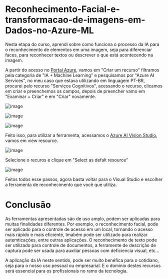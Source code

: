 # Reconhecimento-Facial-e-transformacao-de-imagens-em-Dados-no-Azure-ML
Nesta etapa do curso, aprendi sobre como funciona o processo da IA para o reconhecimento de elementos em uma imagem, seja para diferenciar faces, para reconhecer textos ou descrever o que está acontecendo na imagem.

A partir do acesso no [Portal Azure](https://portal.azure.com), vamos em "Criar um recurso" filtramos pela categoria de "IA + Machine Learning" e pesquisamos por "Azure AI Services", no meu caso que estava utilizando em linguagem PT-BR, procurei pelo recurso "Serviços Cognitivos", acessando o recurso, clicamos em criar e preenchemos os campos, depois de preencher vamo em "Examinar + Criar" e em "Criar" novamente.

![image](https://github.com/G0ug1s/Reconhecimento-Facial-e-transformacao-de-imagens-em-Dados-no-Azure-ML/assets/157190528/ff84794b-6c3b-48af-bccf-2561d747f57a) 

![image](https://github.com/G0ug1s/Reconhecimento-Facial-e-transformacao-de-imagens-em-Dados-no-Azure-ML/assets/157190528/9372a4c4-52e1-4dc8-9143-1df197a3218c)

![image](https://github.com/G0ug1s/Reconhecimento-Facial-e-transformacao-de-imagens-em-Dados-no-Azure-ML/assets/157190528/a6e19537-e77a-4aa2-abc5-eaca10abf4ed)


Feito isso, para utilizar a ferramenta, acessamos o [Azure AI Vision Studio](https://portal.vision.cognitive.azure.com), vamos em view resource.

![image](https://github.com/G0ug1s/Reconhecimento-Facial-e-transformacao-de-imagens-em-Dados-no-Azure-ML/assets/157190528/a4549bf7-e831-4f7e-8007-22ab6265ea3e)

Selecione o recuros e clique em "Select as defalt resource"

![image](https://github.com/G0ug1s/Reconhecimento-Facial-e-transformacao-de-imagens-em-Dados-no-Azure-ML/assets/157190528/3d34b641-5c7d-4d5d-8d00-76ab82d6ebca)

Feitos todos esse passos, agora basta voltar para o Visual Studio e escolher a ferramenta de reconhecimento que você que utiliza.

# Conclusão

As ferramentas apresentadas são de uso amplo, podem ser aplicadas para muitas finalidades diferentes. Por exemplo, o reconhecimento facial, pode ser aplicado para o controle de acesso em um local, tornando o acesso mais rápido e mais eficiente, tmabém pode ser utilizado para realizar autemticações, entre outras aplicações. O reconhecimento de texto pode ser utilizado para controle de documentos, a ferramente de descrição de captura pode ser usada para auxiliar pessoas com deficiencia visual, etc...

A aplicação da IA neste sentido, pode ser muito benéfica para o cotidiano, seja para o nosso uso pessoal ou empresarial. E o dominio destes recursos será essencial para os profissionais no ramo da tecnologia.
